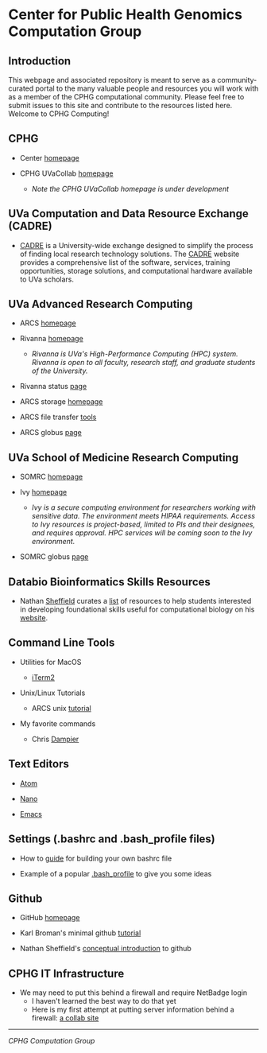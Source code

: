 # Center for Public Health Genomics Computation Group


## Introduction

This webpage and associated repository is meant to serve as a community-curated portal to the many valuable people and resources you will work with as a member of the CPHG computational community. Please feel free to submit issues to this site and contribute to the resources listed here. Welcome to CPHG Computing!


## CPHG

* Center [homepage](https://med.virginia.edu/cphg/)

* CPHG UVaCollab [homepage](https://collab.its.virginia.edu/portal)
  * *Note the CPHG UVaCollab homepage is under development*


## UVa Computation and Data Resource Exchange (CADRE)

* [CADRE][cadre] is a University-wide exchange designed to simplify the process of finding local research technology solutions. The [CADRE][cadre] website provides a comprehensive list of the software, services, training opportunities, storage solutions, and computational hardware available to UVa scholars.


## UVa Advanced Research Computing

* ARCS [homepage](https://arcs.virginia.edu/)

* Rivanna [homepage](https://arcs.virginia.edu/rivanna)
  * *Rivanna is UVa's High-Performance Computing (HPC) system. Rivanna is open to all faculty, research staff, and graduate students of the University.*

* Rivanna status [page](https://arcs.virginia.edu/rivanna-status-update)

* ARCS storage [homepage](https://arcs.virginia.edu/storage)

* ARCS file transfer [tools](https://arcs.virginia.edu/login-and-file-transfer)

* ARCS globus [page](https://arcs.virginia.edu/globus)


## UVa School of Medicine Research Computing

* SOMRC [homepage](https://somrc.virginia.edu/)

* Ivy [homepage](https://somrc.virginia.edu/userinfo/ivy/)
  * *Ivy is a secure computing environment for researchers working with sensitive data. The environment meets HIPAA requirements. Access to Ivy resources is project-based, limited to PIs and their designees, and requires approval. HPC services will be coming soon to the Ivy environment.*

* SOMRC globus [page](https://somrc.virginia.edu/userinfo/globus/)


## Databio Bioinformatics Skills Resources

* Nathan [Sheffield][sheffield] curates a [list](http://databio.org/skills/) of resources to help students interested in developing foundational skills useful for computational biology on his [website](http://databio.org/).


## Command Line Tools

* Utilities for MacOS
  * [iTerm2](https://www.iterm2.com/)

* Unix/Linux Tutorials
  * ARCS unix [tutorial](https://arcs.virginia.edu/UNIX-tutorials-for-beginners)

* My favorite commands
  * Chris [Dampier](fav-commands/dampier_commands.md)


## Text Editors

* [Atom](https://atom.io/)

* [Nano](https://www.nano-editor.org/)

* [Emacs](https://www.gnu.org/software/emacs/)


## Settings (.bashrc and .bash_profile files)

* How to [guide][bashrc] for building your own bashrc file

* Example of a popular [.bash_profile](https://gist.github.com/stephenll/8762279) to give you some ideas


## Github

* GitHub [homepage](https://github.com/)

* Karl Broman's minimal github [tutorial](https://github.com/kbroman/github_tutorial)

* Nathan Sheffield's [conceptual introduction][github] to github


## CPHG IT Infrastructure

* We may need to put this behind a firewall and require NetBadge login
  * I haven't learned the best way to do that yet
  * Here is my first attempt at putting server information behind a firewall: [a collab site](https://collab.its.virginia.edu/portal/site/a412f617-1d58-4aa2-a58a-1cd7f37b93dc/page/02d2821c-67f4-456f-ada7-023e878d92d5)

---
*CPHG Computation Group*

[cadre]: https://cadre.virginia.edu/
[sheffield]: https://med.virginia.edu/faculty/faculty-listing/ns5bc/
[bashrc]: https://medium.com/@tzhenghao/a-guide-to-building-a-great-bashrc-23c52e466b1c
[github]: http://databio.org/slides/collaborative_software_development.html#/title
